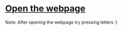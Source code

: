 # <a href="https://aleksandarcolovic.github.io/ProjectSound/">Open the webpage</a>
Note: After opening the webpage try pressing letters :)
